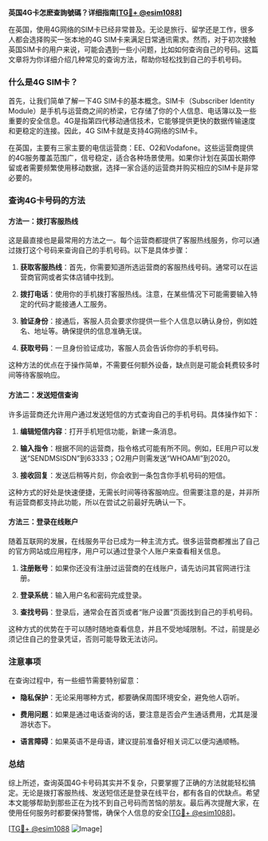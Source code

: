 **英国4G卡怎麽查詢號碼？详细指南[[TG💪+ @esim1088](https://t.me/s/esim1088)]**

在英国，使用4G网络的SIM卡已经非常普及。无论是旅行、留学还是工作，很多人都会选择购买一张本地的4G SIM卡来满足日常通讯需求。然而，对于初次接触英国SIM卡的用户来说，可能会遇到一些小问题，比如如何查询自己的号码。这篇文章将为你详细介绍几种常见的查询方法，帮助你轻松找到自己的手机号码。

### 什么是4G SIM卡？

首先，让我们简单了解一下4G SIM卡的基本概念。SIM卡（Subscriber Identity Module）是手机与运营商之间的桥梁，它存储了你的个人信息、电话簿以及一些重要的安全信息。4G是指第四代移动通信技术，它能够提供更快的数据传输速度和更稳定的连接。因此，4G SIM卡就是支持4G网络的SIM卡。

在英国，主要有三家主要的电信运营商：EE、O2和Vodafone。这些运营商提供的4G服务覆盖范围广，信号稳定，适合各种场景使用。如果你计划在英国长期停留或者需要频繁使用移动数据，选择一家合适的运营商并购买相应的SIM卡是非常必要的。

### 查询4G卡号码的方法

#### 方法一：拨打客服热线

这是最直接也是最常用的方法之一。每个运营商都提供了客服热线服务，你可以通过拨打这个号码来查询自己的手机号码。以下是具体步骤：

1. **获取客服热线**：首先，你需要知道所选运营商的客服热线号码。通常可以在运营商官网或者实体店铺中找到。
   
2. **拨打电话**：使用你的手机拨打客服热线。注意，在某些情况下可能需要输入特定的代码才能接通人工服务。

3. **验证身份**：接通后，客服人员会要求你提供一些个人信息以确认身份，例如姓名、地址等。确保提供的信息准确无误。

4. **获取号码**：一旦身份验证成功，客服人员会告诉你你的手机号码。

这种方法的优点在于操作简单，不需要任何额外设备，缺点则是可能会耗费较多时间等待客服响应。

#### 方法二：发送短信查询

许多运营商还允许用户通过发送短信的方式查询自己的手机号码。具体操作如下：

1. **编辑短信内容**：打开手机短信功能，新建一条消息。
   
2. **输入指令**：根据不同的运营商，指令格式可能有所不同。例如，EE用户可以发送“SENDMSISDN”到63333；O2用户则需发送“WHOAMI”到2020。

3. **接收回复**：发送后稍等片刻，你会收到一条包含你手机号码的短信。

这种方式的好处是快速便捷，无需长时间等待客服响应。但需要注意的是，并非所有运营商都支持此功能，所以在尝试之前最好先确认一下。

#### 方法三：登录在线账户

随着互联网的发展，在线服务平台已成为一种主流方式。很多运营商都推出了自己的官方网站或应用程序，用户可以通过登录个人账户来查看相关信息。

1. **注册账号**：如果你还没有注册过运营商的在线账户，请先访问其官网进行注册。
   
2. **登录系统**：输入用户名和密码完成登录。

3. **查找号码**：登录后，通常会在首页或者“账户设置”页面找到自己的手机号码。

这种方式的优势在于可以随时随地查看信息，并且不受地域限制。不过，前提是必须记住自己的登录凭证，否则可能导致无法访问。

### 注意事项

在查询过程中，有一些细节需要特别留意：

- **隐私保护**：无论采用哪种方式，都要确保周围环境安全，避免他人窃听。
  
- **费用问题**：如果是通过电话查询的话，要注意是否会产生通话费用，尤其是漫游状态下。

- **语言障碍**：如果英语不是母语，建议提前准备好相关词汇以便沟通顺畅。

### 总结

综上所述，查询英国4G卡号码其实并不复杂，只要掌握了正确的方法就能轻松搞定。无论是拨打客服热线、发送短信还是登录在线平台，都有各自的优缺点。希望本文能够帮助到那些正在为找不到自己号码而苦恼的朋友。最后再次提醒大家，在使用任何服务时都要保持警惕，确保个人信息的安全[[TG💪+ @esim1088](https://t.me/s/esim1088)]。

[[TG💪+ @esim1088](https://t.me/s/esim1088) ![Image](https://i.postimg.cc/4NQfJmqS/Snipaste-2025-05-13-00-14-12.png)]